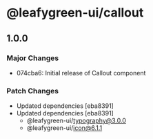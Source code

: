 # @leafygreen-ui/callout

## 1.0.0
### Major Changes

- 074cba6: Initial release of Callout component

### Patch Changes

- Updated dependencies [eba8391]
- Updated dependencies [eba8391]
  - @leafygreen-ui/typography@3.0.0
  - @leafygreen-ui/icon@6.1.1

